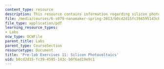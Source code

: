 ```yaml
---
content_type: resource
description: This resource contains information regarding silicon photovoltaics.
file: /media/courses/6-s079-nanomaker-spring-2013/b0cd2d15fc394595143cb0f6ad19e9c1_MIT6_S079S13_prelab11.pdf
file_type: application/pdf
learning_resource_types:
- Labs
ocw_type: OCWFile
parent_title: Labs
parent_type: CourseSection
resourcetype: Document
title: 'Pre-lab Exercises 11: Silicon Photovoltaics'
uid: b0cd2d15-fc39-4595-143c-b0f6ad19e9c1
---
```

